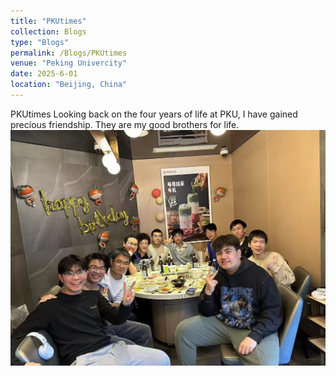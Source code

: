 ```yaml
---
title: "PKUtimes"
collection: Blogs
type: "Blogs"
permalink: /Blogs/PKUtimes
venue: "Peking Univercity"
date: 2025-6-01
location: "Beijing, China"
---
```

PKUtimes
Looking back on the four years of life at PKU, I have gained precious friendship. They are my good brothers for life.
![friends](../images/friends.jpg)

